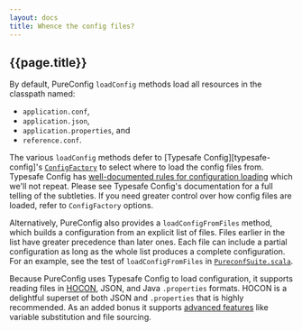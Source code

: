 ```yaml
---
layout: docs
title: Whence the config files?
---
```

## {{page.title}}

By default, PureConfig `loadConfig` methods load all resources in the classpath named:

- `application.conf`,
- `application.json`,
- `application.properties`, and
- `reference.conf`.

The various `loadConfig` methods defer to [Typesafe Config][typesafe-config]'s
[`ConfigFactory`](https://typesafehub.github.io/config/latest/api/com/typesafe/config/ConfigFactory.html) to
select where to load the config files from. Typesafe Config has [well-documented rules for configuration
loading](https://github.com/typesafehub/config#standard-behavior) which we'll not repeat. Please see Typesafe
Config's documentation for a full telling of the subtleties. If you need greater control over how config
files are loaded, refer to `ConfigFactory` options.

Alternatively, PureConfig also provides a `loadConfigFromFiles` method, which builds a configuration from
an explicit list of files. Files earlier in the list have greater precedence than later ones. Each file can
include a partial configuration as long as the whole list produces a complete configuration. For an example,
see the test of `loadConfigFromFiles` in
[`PureconfSuite.scala`](https://github.com/melrief/pureconfig/blob/master/core/src/test/scala/pureconfig/PureconfSuite.scala).

Because PureConfig uses Typesafe Config to load configuration, it supports reading files in [HOCON](https://github.com/typesafehub/config/blob/master/HOCON.md#hocon-human-optimized-config-object-notation), JSON, and Java `.properties` formats. HOCON is a delightful superset of both JSON and `.properties` that is highly recommended. As an added bonus it supports [advanced features](https://github.com/typesafehub/config/blob/master/README.md#features-of-hocon) like variable substitution and file sourcing.

